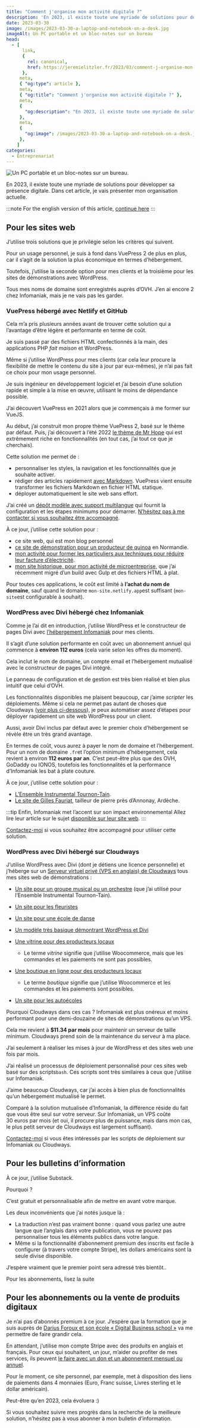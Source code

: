 ```yaml
---
title: "Comment j'organise mon activité digitale ?"
description: 'En 2023, il existe toute une myriade de solutions pour développer sa présence digitale. Dans cet article, je vais présenter mon organisation actuelle.'
date: 2023-03-30
image: /images/2023-03-30-a-laptop-and-notebook-on-a-desk.jpg
imageAlt: Un PC portable et un bloc-notes sur un bureau
head:
  - [
      link,
      {
        rel: canonical,
        href: https://jeremielitzler.fr/2023/03/comment-j-organise-mon-activite-digitale/,
      },
     meta,
     { "og:type": article },
     meta,
     { "og:title": "Comment j'organise mon activité digitale ?" },
     meta,
     {
       "og:description": "En 2023, il existe toute une myriade de solutions pour développer sa présence digitale. Dans cet article, je vais présenter mon organisation actuelle.",
     },
     meta,
     {
       "og:image": /images/2023-03-30-a-laptop-and-notebook-on-a-desk.jpg,
     },
    ]
categories:
  - Entreprenariat
---
```


![Un PC portable et un bloc-notes sur un bureau.](/images/2023-03-30-a-laptop-and-notebook-on-a-desk.jpg 'Photo de [Nick Morrison](https://unsplash.com/@nickmorrison?utm_source=unsplash&utm_medium=referral&utm_content=creditCopyText) sur [Unsplash](https://unsplash.com/s/photos/digital-business?utm_source=unsplash&utm_medium=referral&utm_content=creditCopyText)')

En 2023, il existe toute une myriade de solutions pour développer sa présence digitale. Dans cet article, je vais présenter mon organisation actuelle.

<!-- more -->

:::note For the english version of this article, [continue here](https://iamjeremie.me/2023/03/how-is-setup-my-digital-presence-today/) :::

## Pour les sites web

J’utilise trois solutions que je privilégie selon les critères qui suivent.

Pour un usage personnel, je suis à fond dans VuePress 2 de plus en plus, car il s’agit de la solution la plus économique en termes d’hébergement.

Toutefois, j’utilise la seconde option pour mes clients et la troisième pour les sites de démonstrations avec WordPress.

Tous mes noms de domaine sont enregistrés auprès d’OVH. J’en ai encore 2 chez Infomaniak, mais je ne vais pas les garder.

### VuePress hébergé avec Netlify et GitHub

Cela m’a pris plusieurs années avant de trouver cette solution qui a l’avantage d’être légère et performante en terme de coût.

Je suis passé par des fichiers HTML confectionnés à la main, des applications PHP _fait maison_ et WordPress.

Même si j’utilise WordPress pour mes clients (car cela leur procure la flexibilité de mettre le contenu du site à jour par eux-mêmes), je n’ai pas fait ce choix pour mon usage personnel.

Je suis ingénieur en développement logiciel et j’ai besoin d’une solution rapide et simple à la mise en œuvre, utilisant le moins de dépendance possible.

J’ai découvert VuePress en 2021 alors que je commençais à me former sur VueJS.

Au début, j’ai construit mon propre thème VuePress 2, basé sur le thème par défaut. Puis, j’ai découvert à l’été 2022 [le thème de Mr Hope](https://theme-hope.vuejs.press/) qui est extrêmement riche en fonctionnalités (en tout cas, j’ai tout ce que je cherchais).

Cette solution me permet de :

- personnaliser les styles, la navigation et les fonctionnalités que je souhaite activer.
- rédiger des articles rapidement [avec Markdown](https://fr.wikipedia.org/wiki/Markdown). VuePress vient ensuite transformer les fichiers Markdown en fichier HTML statique.
- déployer automatiquement le site web sans effort.

J’ai créé un [dépôt modèle avec support multilangue](https://github.com/Puzzlout/TemplateVuepress/) qui fournit la configuration et les étapes minimums pour démarrer. [N’hésitez pas à me contacter si vous souhaitez être accompagné](../../../page/contactez-moi/README.md).

À ce jour, j’utilise cette solution pour :

- ce site web, qui est mon blog personnel
- [ce site de démonstration pour un producteur de quinoa](https://demo-inflorescences.netlify.app/) en Normandie.
- [mon activité pour former les particuliers aux techniques pour réduire leur facture d’électricité](https://www.passonslecap.fr/).
- [mon site historique, pour mon activité de microentreprise,](https://puzzlout.com/fr) que j’ai récemment migré d’un build avec Gulp et des fichiers HTML à plat.

Pour toutes ces applications, le coût est limité à **l’achat du nom de domaine**, sauf quand le domaine `mon-site.netlify.app`est suffisant (`mon-site`est configurable à souhait).

### WordPress avec Divi hébergé chez Infomaniak

Comme je l’ai dit en introduction, j’utilise WordPress et le constructeur de pages Divi avec [l’hébergement Infomaniak](https://www.infomaniak.com/goto/fr/my-easy-site?utm_term=5ff70313bf816) pour mes clients.

Il s’agit d’une solution performante en coût avec un abonnement annuel qui commence à **environ 112 euros** (cela varie selon les offres du moment).

Cela inclut le nom de domaine, un compte email et l’hébergement mutualisé avec le constructeur de pages Divi intégré.

Le panneau de configuration et de gestion est très bien réalisé et bien plus intuitif que celui d’OVH.

Les fonctionnalités disponibles me plaisent beaucoup, car j’aime _scripter_ les déploiements. Même si cela ne permet pas autant de choses que Cloudways ([voir plus ci-dessous](#wordpress-avec-divi-heberge-sur-cloudways)), je peux automatiser assez d’étapes pour déployer rapidement un site web WordPress pour un client.

Aussi, avoir Divi inclus par défaut avec le premier choix d’hébergement se révèle être un très grand avantage.

En termes de coût, vous aurez à payer le nom de domaine et l’hébergement. Pour un nom de domaine `.fr`et l’option minimum d’hébergement, cela revient à environ **112 euros par an**. C’est peut-être plus que des OVH, GoDaddy ou IONOS, toutefois les fonctionnalités et la performance d’Infomaniak les bat à plate couture.

À ce jour, j’utilise cette solution pour :

- [L’Ensemble Instrumental Tournon-Tain](https://ensembleinstrumentaltournontain.fr/).
- [Le site de Gilles Fauriat](https://fauriat-ardeche.fr/), tailleur de pierre près d’Annonay, Ardèche.

:::tip Enfin, Infomaniak met l’accent sur son impact environnemental Allez lire leur article sur le sujet [disponible sur leur site web](https://www.infomaniak.com/fr/ecologie). :::

[Contactez-moi](../../../page/contactez-moi/README.md) si vous souhaitez être accompagné pour utiliser cette solution.

### WordPress avec Divi hébergé sur Cloudways

J’utilise WordPress avec Divi (dont je détiens une licence personnelle) et j’héberge sur un [Serveur virtuel privé (VPS en anglais) de Cloudways](https://www.cloudways.com/en/?id=174912) tous mes sites web de démonstrations :

- [Un site pour un groupe musical ou un orchestre](https://music-demo-wp.puzzlout.com/) (que j’ai utilisé pour l’Ensemble Instrumental Tournon-Tain).
- [Un site pour les fleuristes](https://fleuriste-demo.puzzlout.com/)
- [Un site pour une école de danse](https://ecole-de-danse-demo.puzzlout.com/)
- [Un modèle très basique démontrant WordPress et Divi](https://blank-template-fr.madebyjeremie.fr/)
- [Une vitrine pour des producteurs locaux](https://magasin-producteurs-demo.puzzlout.com/)
  - Le terme _vitrine_ signifie que j’utilise Woocommerce, mais que les commandes et les paiements ne sont pas possibles.
- [Une boutique en ligne pour des producteurs locaux](https://boutique-producteurs-demo.puzzlout.com/)

  - Le terme _boutique_ signifie que j’utilise Woocommerce et les commandes et les paiements sont possibles.

- [Un site pour les autoécoles](https://auto-moto-ecole.puzzlout.com/)

Pourquoi Cloudways dans ces cas ? Infomaniak est plus onéreux et moins performant pour une demi-douzaine de sites de démonstrations qu’un VPS.

Cela me revient à **$11.34 par mois** pour maintenir un serveur de taille minimum. Cloudways prend soin de la maintenance du serveur à ma place.

J’ai seulement à réaliser les mises à jour de WordPress et des sites web une fois par mois.

J’ai réalisé un processus de déploiement personnalisé pour ces sites web basé sur des scripts`bash`. Ces scripts sont très similaires à ceux que j’utilise sur Infomaniak.

J’aime beaucoup Cloudways, car j’ai accès à bien plus de fonctionnalités qu’un hébergement mutualisé le permet.

Comparé à la solution mutualisée d’Infomaniak, la différence réside du fait que vous être seul sur votre serveur. Sur Infomaniak, un VPS coûte 30 euros par mois (et oui, il procure plus de puissance, mais dans mon cas, le plus petit serveur de Cloudways est largement suffisant).

[Contactez-moi](../../../page/contactez-moi/README.md) si vous êtes intéressés par les scripts de déploiement sur Infomaniak ou Cloudways.

## Pour les bulletins d’information

À ce jour, j’utilise Substack.

Pourquoi ?

C’est gratuit et personnalisable afin de mettre en avant votre marque.

Les deux inconvénients que j’ai notés jusque là :

- La traduction n’est pas vraiment bonne : quand vous parlez une autre langue que l’anglais dans votre publication, vous ne pouvez pas personnaliser tous les éléments publics dans votre langue.
- Même si la fonctionnalité d’abonnement premium des inscrits est facile à configurer (à travers votre compte Stripe), les dollars américains sont la seule divise disponible.

J’espère vraiment que le premier point sera adressé très bientôt..

Pour les abonnements, lisez la suite

## Pour les abonnements ou la vente de produits digitaux

Je n’ai pas d’abonnés premium à ce jour. J’espère que la formation que je suis auprès de [Darius Foroux et son école « Digital Business school »](https://members.dariusforoux.com/digitalbusiness-school) va me permettre de faire grandir cela.

En attendant, j’utilise mon compte Stripe avec des produits en anglais et français. Pour ceux qui souhaitent, un jour, m’aider ou profiter de mes services, ils peuvent [le faire avec un don et un abonnement mensuel ou annuel](../../../page/soutenez-moi/README.md).

Pour le moment, ce site personnel, par exemple, met à disposition des liens de paiements dans 4 monnaies (Euro, Franc suisse, Livres sterling et le dollar américain).

Peut-être qu’en 2023, cela évoluera :)

Si vous souhaitez suivre mes progrès dans la recherche de la meilleure solution, n’hésitez pas à vous abonner à mon bulletin d’information.
